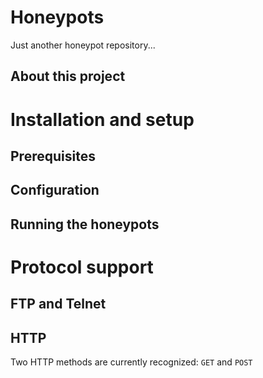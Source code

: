 # Honeypots
Just another honeypot repository...

## About this project

# Installation and setup

## Prerequisites

## Configuration

## Running the honeypots

# Protocol support

## FTP and Telnet

## HTTP
Two HTTP methods are currently recognized: `GET` and `POST`
